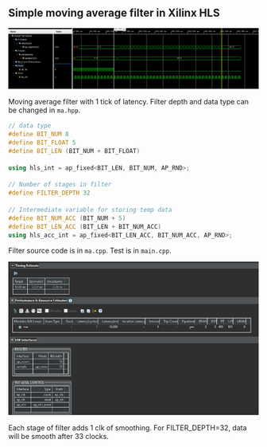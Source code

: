 ## Simple moving average filter in Xilinx HLS

![Wave](wave.png)

Moving average filter with 1 tick of latency.
Filter depth and data type can be changed in `ma.hpp`.


``` C++
// data type
#define BIT_NUM 8
#define BIT_FLOAT 5
#define BIT_LEN (BIT_NUM + BIT_FLOAT)

using hls_int = ap_fixed<BIT_LEN, BIT_NUM, AP_RND>;

// Number of stages in filter
#define FILTER_DEPTH 32

// Intermediate variable for storing temp data
#define BIT_NUM_ACC (BIT_NUM + 5)
#define BIT_LEN_ACC (BIT_LEN + BIT_NUM_ACC)
using hls_acc_int = ap_fixed<BIT_LEN_ACC, BIT_NUM_ACC, AP_RND>;
```

Filter source code is in `ma.cpp`. Test is in `main.cpp`.

![resources](resources.png)

Each stage of filter adds 1 clk of smoothing. For FILTER_DEPTH=32, data will be smooth after 33 clocks.
